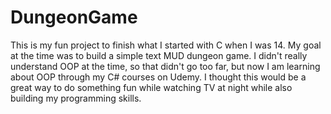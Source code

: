 # DungeonGame

This is my fun project to finish what I started with C when I was 14. My goal at the time was to build a simple text MUD dungeon game. I didn't really understand OOP at the time, so that didn't go too far, but now I am learning about OOP through my C# courses on Udemy. I thought this would be a great way to do something fun while watching TV at night while also building my programming skills.
